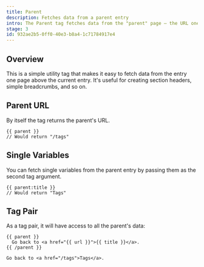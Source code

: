 ```yaml
---
title: Parent
description: Fetches data from a parent entry
intro: The Parent tag fetches data from the "parent" page — the URL one level above the current one. For example, the parent of this very URL (`/tags/parent`) is `/tags`, and the parent title is "Tags".
stage: 3
id: 932ae2b5-0ff0-40e3-b8a4-1c71784917e4
---
```

## Overview

This is a simple utility tag that makes it easy to fetch data from the entry one page above the current entry. It's useful for creating section headers, simple breadcrumbs, and so on.

## Parent URL
By itself the tag returns the parent's URL.

```
{{ parent }}
// Would return "/tags"
```

## Single Variables
You can fetch single variables from the parent entry by passing them as the second tag argument.

```
{{ parent:title }}
// Would return "Tags"
```

## Tag Pair
As a tag pair, it will have access to all the parent's data:

```
{{ parent }}
  Go back to <a href="{{ url }}">{{ title }}</a>.
{{ /parent }}
```

``` output
Go back to <a href="/tags">Tags</a>.
```
